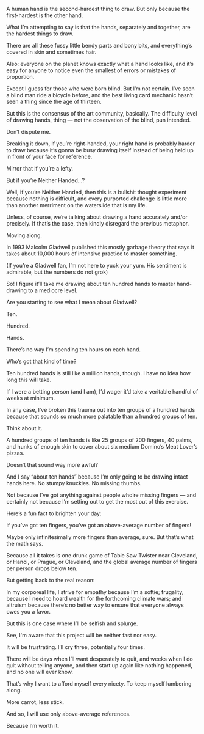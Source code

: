 A human hand is the second-hardest thing to draw.
But only because the first-hardest is the other hand.

What I’m attempting to say is that the hands, separately and together, are the hardest things to draw.

There are all these fussy little bendy parts and bony bits, and everything’s covered in skin and sometimes hair.

Also: everyone on the planet knows exactly what a hand looks like, and it’s easy for anyone to notice even the smallest of errors or mistakes of proportion.

Except I guess for those who were born blind. But I’m not certain. I’ve seen a blind man ride a bicycle before, and the best living card mechanic hasn’t seen a thing since the age of thirteen.

But this is the consensus of the art community, basically. The difficulty level of drawing hands, thing — not the observation of the blind, pun intended.

Don’t dispute me.

Breaking it down, if you’re right-handed, your right hand is probably harder to draw because it’s gonna be busy drawing itself instead of being held up in front of your face for reference.

Mirror that if you’re a lefty.

But if you’re Neither Handed…?

Well, if you’re Neither Handed, then this is a bullshit thought experiment because nothing is difficult, and every purported challenge is little more than another merriment on the waterslide that is my life.

Unless, of course, we’re talking about drawing a hand accurately and/or precisely. If that’s the case, then kindly disregard the previous metaphor.

Moving along.

In 1993 Malcolm Gladwell published this mostly garbage theory that says it takes about 10,000 hours of intensive practice to master something.

(If you’re a Gladwell fan, I’m not here to yuck your yum. His sentiment is admirable, but the numbers do not grok)

So! I figure it’ll take me drawing about ten hundred hands to master hand-drawing to a mediocre level.

Are you starting to see what I mean about Gladwell?

Ten.

Hundred.

Hands.

There’s no way I’m spending ten hours on each hand.

Who’s got that kind of time?

Ten hundred hands is still like a million hands, though. I have no idea how long this will take.

If I were a betting person (and I am), I’d wager it’d take a veritable handful of weeks at minimum.

In any case, I’ve broken this trauma out into ten groups of a hundred hands because that sounds so much more palatable than a hundred groups of ten.

Think about it.

A hundred groups of ten hands is like 25 groups of 200 fingers, 40 palms, and hunks of enough skin to cover about six medium Domino’s Meat Lover’s pizzas.

Doesn’t that sound way more awful?

And I say “about ten hands” because I’m only going to be drawing intact hands here. No stumpy knuckles. No missing thumbs.

Not because I’ve got anything against people who’re missing fingers — and certainly not because I’m setting out to get the most out of this exercise.

Here’s a fun fact to brighten your day:

If you’ve got ten fingers, you’ve got an above-average number of fingers!

Maybe only infinitesimally more fingers than average, sure. But that’s what the math says.

Because all it takes is one drunk game of Table Saw Twister near Cleveland, or Hanoi, or Prague, or Cleveland, and the global average number of fingers per person drops below ten.

But getting back to the real reason:

In my corporeal life, I strive for empathy because I’m a softie; frugality, because  I need to hoard wealth for the forthcoming climate wars; and altruism because there’s no better way to ensure that everyone always owes you a favor.

But this is one case where I’ll be selfish and splurge.

See, I'm aware that this project will be neither fast nor easy.

It will be frustrating. I’ll cry three, potentially four times.

There will be days when I’ll want desperately to quit, and weeks when I do quit without telling anyone, and then start up again like nothing happened, and no one will ever know.

That’s why I want to afford myself every nicety. To keep myself lumbering along.

More carrot, less stick.

And so, I will use only above-average references.

Because I’m worth it.
